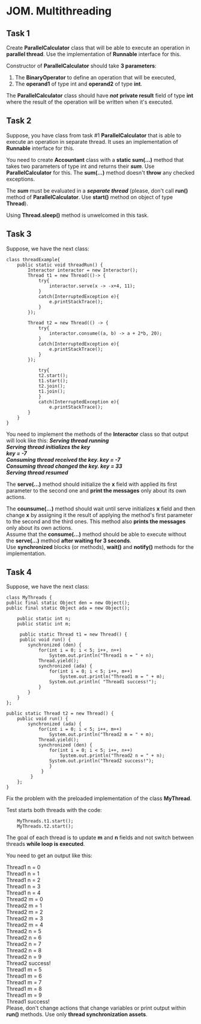 # JOM.  Multithreading
## Task 1

Create **ParallelCalculator** class that will be able to execute an operation in **parallel thread**.
Use the implementation of **Runnable** interface for this.

Constructor of **ParallelCalculator** should take **3 parameters**:

1. The **BinaryOperator<Integer>** to define an operation that will be executed,
2. The **operand1** of type int and **operand2** of type **int**.

The **ParallelCalculator** class should have **_not_**  **private result** field of type **int** where the result of the operation will be written when it's executed.

## Task 2

Suppose, you have class from task #1 **ParallelCalculator** that is able to execute an operation in separate thread. 
It uses an implementation of **Runnable** interface for this.

You need to create **Accountant** class with a **static sum(...)** method that takes two parameters of type int and returns their **_sum_**. 
Use **ParallelCalculator** for this. The **sum(...)** method doesn't **throw** any checked exceptions.

The **_sum_** must be evaluated in a **_separate thread_**  (please, don't call **run()** method of **ParallelCalculator**. Use **start()** method on object of type **Thread**).

Using **Thread.sleep()** method is unwelcomed in this task.

## Task 3
Suppose, we have the next class:

    class threadExample{
        public static void threadRun() { 
            Interactor interactor = new Interactor();     
            Thread t1 = new Thread(()-> { 
                try{ 
                    interactor.serve(x -> -x+4, 11); 
                } 
                catch(InterruptedException e){ 
                    e.printStackTrace(); 
                }
            });   
        
            Thread t2 = new Thread(() -> { 
                try{ 
                    interactor.consume((a, b) -> a + 2*b, 20); 
                } 
                catch(InterruptedException e){ 
                    e.printStackTrace(); 
                }
            });   
        
                try{
                t2.start();            
                t1.start();  
                t2.join();             
                t1.join();             
                }
                catch(InterruptedException e){ 
                    e.printStackTrace(); 
            } 
        }
    }

You need to implement the methods of the **Interactor** class so that output will look like this:
**_Serving thread running<br/>
Serving thread initializes the key<br/>
key = -7<br/>
Consuming thread received the key. key = -7<br/>
Consuming thread changed the key. key = 33<br/>
Serving thread resumed_**

The **serve(...)** method should initialize the **x** field with applied its first parameter to the second one and **print the messages** only about its own actions.

The **сounsume(...)** method should wait until serve initializes **x** field and then change **x** by assigning it the result of applying the method's first parameter to the second and the third ones. 
This method also **prints the messages** only about its own actions.<br/>
Assume that the **consume(...)** method should be able to execute without the **serve(...)** method **after waiting for 3 seconds**.<br/>
Use **synchronized** blocks (or methods), **wait()** and **notify()** methods for the implementation.

## Task 4
Suppose, we have the next class:

    class MyThreads {
    public final static Object den = new Object();
    public final static Object ada = new Object();

        public static int n;
        public static int m;

         public static Thread t1 = new Thread() {
         public void run() {
            synchronized (den) {
                for(int i = 0; i < 5; i++, n++)
                    System.out.println("Thread1 n = " + n);
                Thread.yield();
                synchronized (ada) {
                    for(int i = 0; i < 5; i++, m++)
                        System.out.println("Thread1 m = " + m);
                    System.out.println( "Thread1 success!");
                }  
            }  
        }  
    };

    public static Thread t2 = new Thread() {
        public void run() {
            synchronized (ada) {
                for(int i = 0; i < 5; i++, m++)
                    System.out.println("Thread2 m = " + m);
                Thread.yield();
                synchronized (den) {
                    for(int i = 0; i < 5; i++, n++)
                        System.out.println("Thread2 n = " + n);
                    System.out.println("Thread2 success!");
                    }
                 }
             }
        };   
    }

Fix the problem with the preloaded implementation of the class **MyThread**.

Test starts both threads with the code:

        MyThreads.t1.start();
        MyThreads.t2.start();

The goal of each thread is to update **m** and **n** fields and not switch between threads **while loop is executed**.

You need to get an output like this:<br/>

Thread1 n = 0<br/>
Thread1 n = 1<br/>
Thread1 n = 2<br/>
Thread1 n = 3<br/>
Thread1 n = 4<br/>
Thread2 m = 0<br/>
Thread2 m = 1<br/>
Thread2 m = 2<br/>
Thread2 m = 3<br/>
Thread2 m = 4<br/>
Thread2 n = 5<br/>
Thread2 n = 6<br/>
Thread2 n = 7<br/>
Thread2 n = 8<br/>
Thread2 n = 9<br/>
Thread2 success!<br/>
Thread1 m = 5<br/>
Thread1 m = 6<br/>
Thread1 m = 7<br/>
Thread1 m = 8<br/>
Thread1 m = 9<br/>
Thread1 success!<br/>
Please, don't change actions that change variables or print output within **run()** methods. Use only **thread synchronization assets**.